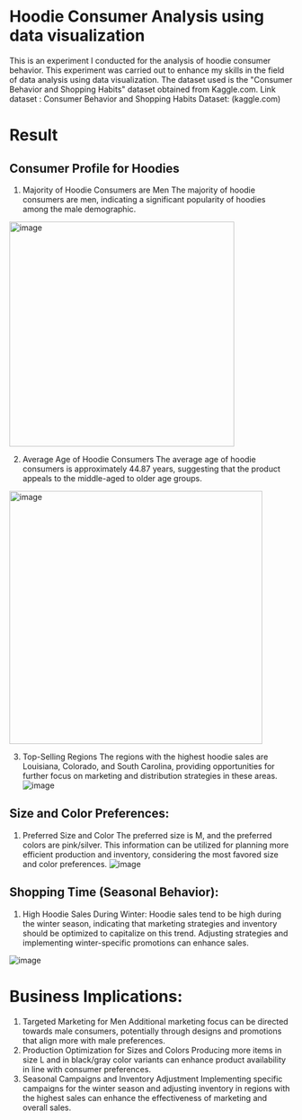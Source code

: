 # Hoodie Consumer Analysis using data visualization
This is an experiment I conducted for the analysis of hoodie consumer behavior. This experiment was carried out to enhance my skills in the field of data analysis using data visualization. The dataset used is the "Consumer Behavior and Shopping Habits" dataset obtained from Kaggle.com.
Link dataset : Consumer Behavior and Shopping Habits Dataset: (kaggle.com)
# Result
## Consumer Profile for Hoodies
1.	Majority of Hoodie Consumers are Men
The majority of hoodie consumers are men, indicating a significant popularity of hoodies among the male demographic.
<img width="400" alt="image" src="https://github.com/mahara22/Hoodie_Consumer_Analysis/assets/85781544/5d8bb146-10d9-4333-be35-f79c80aec67d">

2.	Average Age of Hoodie Consumers
The average age of hoodie consumers is approximately 44.87 years, suggesting that the product appeals to the middle-aged to older age groups.
<img width="450" alt="image" src="https://github.com/mahara22/Hoodie_Consumer_Analysis/assets/85781544/d5e48196-f891-48c5-8fc6-9ac594855b27">
 
3.	Top-Selling Regions
The regions with the highest hoodie sales are Louisiana, Colorado, and South Carolina, providing opportunities for further focus on marketing and distribution strategies in these areas.
![image](https://github.com/mahara22/Hoodie_Consumer_Analysis/assets/85781544/5837768a-64f8-47c9-9faf-c19b4d85e529)

 
## Size and Color Preferences:
1.	Preferred Size and Color
The preferred size is M, and the preferred colors are pink/silver. This information can be utilized for planning more efficient production and inventory, considering the most favored size and color preferences.
 ![image](https://github.com/mahara22/Hoodie_Consumer_Analysis/assets/85781544/c3abaf50-106b-4b4e-8b31-751a3e7ffad8)

## Shopping Time (Seasonal Behavior):
1.	High Hoodie Sales During Winter:
Hoodie sales tend to be high during the winter season, indicating that marketing strategies and inventory should be optimized to capitalize on this trend. Adjusting strategies and implementing winter-specific promotions can enhance sales.

   ![image](https://github.com/mahara22/Hoodie_Consumer_Analysis/assets/85781544/dfa997cf-2dd3-4167-a93e-55758b50a0ad)

# Business Implications:
1.	Targeted Marketing for Men
Additional marketing focus can be directed towards male consumers, potentially through designs and promotions that align more with male preferences.
2.	Production Optimization for Sizes and Colors
Producing more items in size L and in black/gray color variants can enhance product availability in line with consumer preferences.
3.	Seasonal Campaigns and Inventory Adjustment
Implementing specific campaigns for the winter season and adjusting inventory in regions with the highest sales can enhance the effectiveness of marketing and overall sales.
